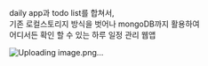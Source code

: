 daily app과 todo list를 합쳐서,  
기존 로컬스토리지 방식을 벗어나 mongoDB까지 활용하여   
어디서든 확인 할 수 있는 하루 일정 관리 웹앱  

![Uploading image.png…]()


